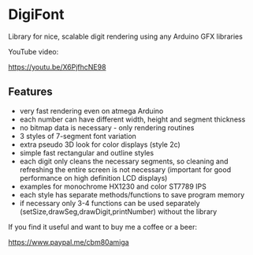 # DigiFont
Library for nice, scalable digit rendering using any Arduino GFX libraries 

YouTube video:

https://youtu.be/X6PjfhcNE98


## Features
- very fast rendering even on atmega Arduino
- each number can have different width, height and segment thickness
- no bitmap data is necessary - only rendering routines
- 3 styles of 7-segment font variation
- extra pseudo 3D look for color displays (style 2c)
- simple fast rectangular and outline styles
- each digit only cleans the necessary segments, so cleaning and refreshing the entire screen is not necessary (important for good performance on high definition LCD displays)
- examples for monochrome HX1230 and color ST7789 IPS
- each style has separate methods/functions to save program memory
- if necessary only 3-4 functions can be used separately (setSize,drawSeg,drawDigit,printNumber) without the library

If you find it useful and want to buy me a coffee or a beer:

https://www.paypal.me/cbm80amiga
